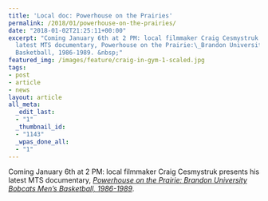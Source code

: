 ```yaml
---
title: 'Local doc: Powerhouse on the Prairies'
permalink: /2018/01/powerhouse-on-the-prairies/
date: "2018-01-02T21:25:11+00:00"
excerpt: "Coming January 6th at 2 PM: local filmmaker Craig Cesmystruk presents his
  latest MTS documentary, Powerhouse on the Prairie:\_Brandon University Bobcats Men\u2019s
  Basketball, 1986-1989. &nbsp;"
featured_img: /images/feature/craig-in-gym-1-scaled.jpg
tags:
- post
- article
- news
layout: article
all_meta:
  _edit_last:
  - "1"
  _thumbnail_id:
  - "1143"
  _wpas_done_all:
  - "1"
---
```


Coming January 6th at 2 PM: local filmmaker Craig Cesmystruk presents his latest MTS documentary, [*Powerhouse on the Prairie: Brandon University Bobcats Men’s Basketball, 1986-1989*](https://evanstheatre.ca/movie/powerhouse-on-the-prairies/).